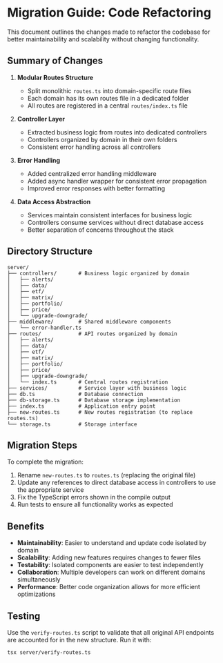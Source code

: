 # Migration Guide: Code Refactoring

This document outlines the changes made to refactor the codebase for better maintainability and scalability without changing functionality.

## Summary of Changes

1. **Modular Routes Structure**
   - Split monolithic `routes.ts` into domain-specific route files
   - Each domain has its own routes file in a dedicated folder
   - All routes are registered in a central `routes/index.ts` file

2. **Controller Layer**
   - Extracted business logic from routes into dedicated controllers
   - Controllers organized by domain in their own folders
   - Consistent error handling across all controllers

3. **Error Handling**
   - Added centralized error handling middleware
   - Added async handler wrapper for consistent error propagation
   - Improved error responses with better formatting

4. **Data Access Abstraction**
   - Services maintain consistent interfaces for business logic
   - Controllers consume services without direct database access
   - Better separation of concerns throughout the stack

## Directory Structure

```
server/
├── controllers/       # Business logic organized by domain
│   ├── alerts/
│   ├── data/
│   ├── etf/
│   ├── matrix/
│   ├── portfolio/
│   ├── price/
│   └── upgrade-downgrade/
├── middleware/        # Shared middleware components
│   └── error-handler.ts
├── routes/            # API routes organized by domain
│   ├── alerts/
│   ├── data/
│   ├── etf/
│   ├── matrix/
│   ├── portfolio/
│   ├── price/
│   ├── upgrade-downgrade/
│   └── index.ts       # Central routes registration
├── services/          # Service layer with business logic
├── db.ts              # Database connection
├── db-storage.ts      # Database storage implementation
├── index.ts           # Application entry point
├── new-routes.ts      # New routes registration (to replace routes.ts)
└── storage.ts         # Storage interface
```

## Migration Steps

To complete the migration:

1. Rename `new-routes.ts` to `routes.ts` (replacing the original file)
2. Update any references to direct database access in controllers to use the appropriate service
3. Fix the TypeScript errors shown in the compile output
4. Run tests to ensure all functionality works as expected

## Benefits

- **Maintainability**: Easier to understand and update code isolated by domain
- **Scalability**: Adding new features requires changes to fewer files
- **Testability**: Isolated components are easier to test independently
- **Collaboration**: Multiple developers can work on different domains simultaneously
- **Performance**: Better code organization allows for more efficient optimizations

## Testing

Use the `verify-routes.ts` script to validate that all original API endpoints are accounted for in the new structure. Run it with:

```
tsx server/verify-routes.ts
```